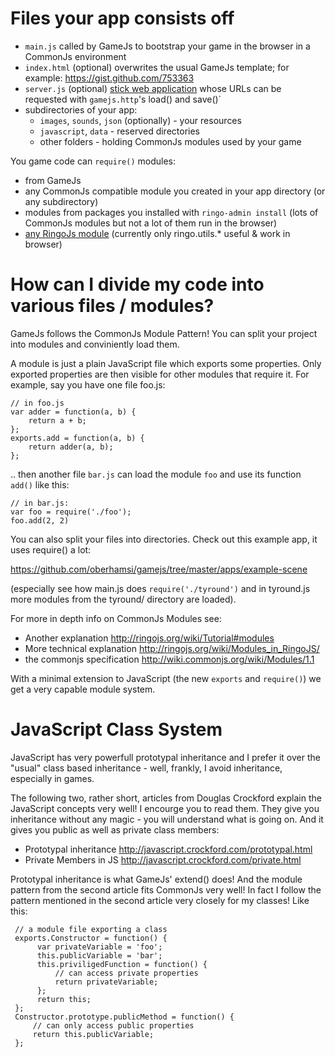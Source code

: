 Files your app consists off
==============================

  * `main.js` called by GameJs to bootstrap your game in the browser in a CommonJs environment
  * `index.html` (optional) overwrites the usual GameJs template; for example: <https://gist.github.com/753363>
  * `server.js` (optional) [stick web application](http://github.com/ringo/stick) whose URLs can be requested with `gamejs.http`'s load() and save()`
  * subdirectories of your app:
     * `images`, `sounds`, `json` (optionally) - your resources
     * `javascript`, `data` - reserved directories
     * other folders - holding CommonJs modules used by your game

You game code can `require()` modules:

   * from GameJs
   * any CommonJs compatible module you created in  your app directory (or any subdirectory)
   * modules from packages you installed with `ringo-admin install` (lots of CommonJs modules but not a lot of them run in the browser)
   * [any RingoJs module](http://ringojs.org/api/master/) (currently only ringo.utils.* useful & work in browser)

How can I divide my code into various files / modules?
========================================================

GameJs follows the CommonJs Module Pattern! You can split your project
into modules and conviniently load them.

A module is just a plain JavaScript file which exports some
properties. Only exported properties are then visible for other
modules that require it. For example, say you have one file foo.js:

    // in foo.js
    var adder = function(a, b) {
        return a + b;
    };
    exports.add = function(a, b) {
        return adder(a, b);
    };

.. then another file `bar.js` can load the module `foo` and use its
function `add()`  like this:

    // in bar.js:
    var foo = require('./foo');
    foo.add(2, 2)

You can also split your files into directories. Check out this example
app, it uses require() a lot:

https://github.com/oberhamsi/gamejs/tree/master/apps/example-scene


(especially see how main.js does `require('./tyround')` and in
tyround.js more modules from the tyround/ directory are loaded).

For more in depth info on CommonJs Modules see:

  * Another explanation http://ringojs.org/wiki/Tutorial#modules
  * More technical explanation http://ringojs.org/wiki/Modules_in_RingoJS/
  * the commonjs specification http://wiki.commonjs.org/wiki/Modules/1.1

With a minimal extension to JavaScript
(the new `exports` and `require()`) we get a very capable module
system.


JavaScript Class System
========================

JavaScript has very powerfull prototypal inheritance and I prefer it
over the "usual" class based inheritance - well, frankly, I avoid
inheritance, especially in games.

The following two, rather short, articles from Douglas Crockford
explain the JavaScript concepts very well! I encourge you to read
them. They give you inheritance without any magic - you will  understand what is going on.
And it gives you public as well as private class members:

  * Prototypal inheritance http://javascript.crockford.com/prototypal.html
  * Private Members in JS http://javascript.crockford.com/private.html

Prototypal inheritance is what GameJs' extend() does! And the module
pattern from the second article fits CommonJs very well! In fact I
follow the pattern mentioned in the second article very closely for my
classes! Like this:

     // a module file exporting a class
     exports.Constructor = function() {
          var privateVariable = 'foo';
          this.publicVariable = 'bar';
          this.priviligedFunction = function() {
              // can access private properties
              return privateVariable;
          };
          return this;
     };
     Constructor.prototype.publicMethod = function() {
         // can only access public properties
         return this.publicVariable;
     };
